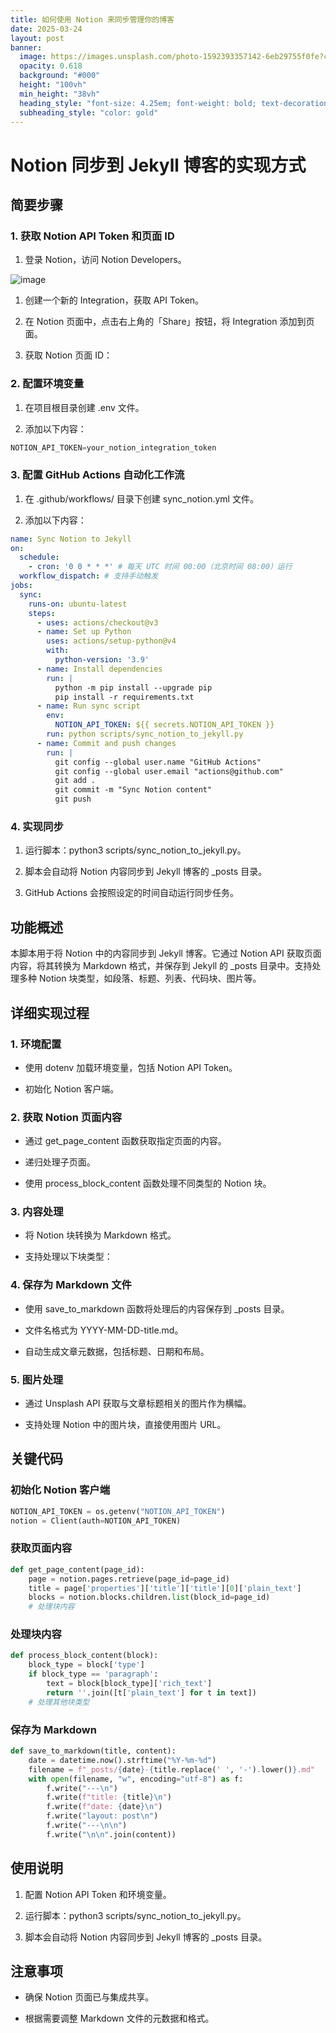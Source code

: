 ```yaml
---
title: 如何使用 Notion 来同步管理你的博客
date: 2025-03-24
layout: post
banner:
  image: https://images.unsplash.com/photo-1592393357142-6eb29755f0fe?crop=entropy&cs=tinysrgb&fit=max&fm=jpg&ixid=M3w2OTIwMzJ8MHwxfHJhbmRvbXx8fHx8fHx8fDE3NDI4NDc2MDR8&ixlib=rb-4.0.3&q=80&w=1080
  opacity: 0.618
  background: "#000"
  height: "100vh"
  min_height: "38vh"
  heading_style: "font-size: 4.25em; font-weight: bold; text-decoration: underline"
  subheading_style: "color: gold"
---
```


# Notion 同步到 Jekyll 博客的实现方式

## 简要步骤

### 1. 获取 Notion API Token 和页面 ID

1. 登录 Notion，访问 Notion Developers。

![image](https://prod-files-secure.s3.us-west-2.amazonaws.com/a7a0cc5a-89b9-4cda-8686-1fba0ca52f40/d19c1afe-dea5-4312-9333-786b0ba83054/image.png?X-Amz-Algorithm=AWS4-HMAC-SHA256&X-Amz-Content-Sha256=UNSIGNED-PAYLOAD&X-Amz-Credential=ASIAZI2LB466RYICUW6H%2F20250324%2Fus-west-2%2Fs3%2Faws4_request&X-Amz-Date=20250324T202004Z&X-Amz-Expires=3600&X-Amz-Security-Token=IQoJb3JpZ2luX2VjEJj%2F%2F%2F%2F%2F%2F%2F%2F%2F%2FwEaCXVzLXdlc3QtMiJHMEUCIFqx4CgyZfvgcBQu0xhgKSofUYSMhl%2Bczd4zR%2FBmsySKAiEAuE9lePaztcaza0PGIeZmTVIigt5u2jUt2CDSvWEmwo8qiAQI8f%2F%2F%2F%2F%2F%2F%2F%2F%2F%2FARAAGgw2Mzc0MjMxODM4MDUiDHvrX4nVLEWyxL0NkyrcAx4zjz%2BmX%2FBsFV79PvOk0SaaUoDYIchpycamk1hLApvOYJVM9%2FgGXjCbf2Yjq1XTjxIAUSU8zzs9TYiDpVDBO8es56O9p6tLM02d3rKHqMPSTF5ggB%2BFi%2BHVUjA32ohvVKmH479E0XJrtfues7aKKkhmYVV0emkLlrCJJyETQNLiEE%2BuGZ1zpAWW7bkjPuFQkYH0GX6tlnarFf4rKb9oQov9YxLC5WoRkItKuX1uRZMbXuVd2SXIBJH%2BIv8DCOz2M6zjsBhhCcVolNh9CkYTo0%2BSf%2FEyBmSXLbyD%2FhxdRPxFCgw6Th4V3E1BgpuCa%2FdIm6t5iDpSwlIyqfBIbYwwDmlnewOKpgB%2B9pVBEk0hnak0Gnr65%2BlF181qbj4uQvW9mhNs0ZcFuWxL00pQiGORwwUhOSdUc7DS2LONYrLtBpG4LIL7NIfoRmqhtCzSk%2Fb7MPYr1%2BOxsjID28vjZ4BGKTv%2BeVkhLzZ%2FrpCnwdcyT5mf0tJecTzciGBtzLOv9jQbo80UQ9W1eGcdUTDLYv%2BjtVOBi5uHQkUHuzAZLzpobJwdMPu4OOpO2qvSq%2Fpe1eubriXgQ72rtjuhrMCU2JqkVvocomQSc8c7UnRYVgG3M%2FPjLCKPgouRxQzzb%2F8UMML9hb8GOqUB%2FbFVRcKHmDnKGHaAYW4M6f5%2FoBQUvLZCbjYsx6L9mHx%2BFuwHJZgzZzs%2F3VqdXgtzszPHg8ftONNunaDLC2ruqi5bDFFiG%2BLZxIDJksA2RMavvdLQKXee2LR0W4V%2BzNtEFS2ZLd2QpIwJmuThwXV3z4OMJYAv4fLNPA8R45jdJp1Zr2DaLBmP%2F%2FTKJdyAwkmprG9Kde6HzWm51vmAuVl0fN7b94b5&X-Amz-Signature=7ed5ffa3d620772280ab0d940129113c3ecdba110ed40263cd1807926b95cccd&X-Amz-SignedHeaders=host&x-id=GetObject)

1. 创建一个新的 Integration，获取 API Token。

1. 在 Notion 页面中，点击右上角的「Share」按钮，将 Integration 添加到页面。

1. 获取 Notion 页面 ID：


### 2. 配置环境变量

1. 在项目根目录创建 .env 文件。

1. 添加以下内容：

```javascript
NOTION_API_TOKEN=your_notion_integration_token
```

### 3. 配置 GitHub Actions 自动化工作流

1. 在 .github/workflows/ 目录下创建 sync_notion.yml 文件。

1. 添加以下内容：

```yaml
name: Sync Notion to Jekyll
on:
  schedule:
    - cron: '0 0 * * *' # 每天 UTC 时间 00:00（北京时间 08:00）运行
  workflow_dispatch: # 支持手动触发
jobs:
  sync:
    runs-on: ubuntu-latest
    steps:
      - uses: actions/checkout@v3
      - name: Set up Python
        uses: actions/setup-python@v4
        with:
          python-version: '3.9'
      - name: Install dependencies
        run: |
          python -m pip install --upgrade pip
          pip install -r requirements.txt
      - name: Run sync script
        env:
          NOTION_API_TOKEN: ${{ secrets.NOTION_API_TOKEN }}
        run: python scripts/sync_notion_to_jekyll.py
      - name: Commit and push changes
        run: |
          git config --global user.name "GitHub Actions"
          git config --global user.email "actions@github.com"
          git add .
          git commit -m "Sync Notion content"
          git push
```

### 4. 实现同步

1. 运行脚本：python3 scripts/sync_notion_to_jekyll.py。

1. 脚本会自动将 Notion 内容同步到 Jekyll 博客的 _posts 目录。

1. GitHub Actions 会按照设定的时间自动运行同步任务。

## 功能概述

本脚本用于将 Notion 中的内容同步到 Jekyll 博客。它通过 Notion API 获取页面内容，将其转换为 Markdown 格式，并保存到 Jekyll 的 _posts 目录中。支持处理多种 Notion 块类型，如段落、标题、列表、代码块、图片等。

## 详细实现过程

### 1. 环境配置

- 使用 dotenv 加载环境变量，包括 Notion API Token。

- 初始化 Notion 客户端。

### 2. 获取 Notion 页面内容

- 通过 get_page_content 函数获取指定页面的内容。

- 递归处理子页面。

- 使用 process_block_content 函数处理不同类型的 Notion 块。

### 3. 内容处理

- 将 Notion 块转换为 Markdown 格式。

- 支持处理以下块类型：


### 4. 保存为 Markdown 文件

- 使用 save_to_markdown 函数将处理后的内容保存到 _posts 目录。

- 文件名格式为 YYYY-MM-DD-title.md。

- 自动生成文章元数据，包括标题、日期和布局。

### 5. 图片处理

- 通过 Unsplash API 获取与文章标题相关的图片作为横幅。

- 支持处理 Notion 中的图片块，直接使用图片 URL。

## 关键代码

### 初始化 Notion 客户端

```python
NOTION_API_TOKEN = os.getenv("NOTION_API_TOKEN")
notion = Client(auth=NOTION_API_TOKEN)
```

### 获取页面内容

```python
def get_page_content(page_id):
    page = notion.pages.retrieve(page_id=page_id)
    title = page['properties']['title']['title'][0]['plain_text']
    blocks = notion.blocks.children.list(block_id=page_id)
    # 处理块内容
```

### 处理块内容

```python
def process_block_content(block):
    block_type = block['type']
    if block_type == 'paragraph':
        text = block[block_type]['rich_text']
        return ''.join([t['plain_text'] for t in text])
    # 处理其他块类型
```

### 保存为 Markdown

```python
def save_to_markdown(title, content):
    date = datetime.now().strftime("%Y-%m-%d")
    filename = f"_posts/{date}-{title.replace(' ', '-').lower()}.md"
    with open(filename, "w", encoding="utf-8") as f:
        f.write("---\n")
        f.write(f"title: {title}\n")
        f.write(f"date: {date}\n")
        f.write("layout: post\n")
        f.write("---\n\n")
        f.write("\n\n".join(content))
```

## 使用说明

1. 配置 Notion API Token 和环境变量。

1. 运行脚本：python3 scripts/sync_notion_to_jekyll.py。

1. 脚本会自动将 Notion 内容同步到 Jekyll 博客的 _posts 目录。

## 注意事项

- 确保 Notion 页面已与集成共享。

- 根据需要调整 Markdown 文件的元数据和格式。